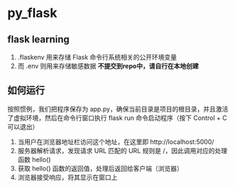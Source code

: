 # py_flask
## flask learning

1. .flaskenv 用来存储 Flask 命令行系统相关的公开环境变量
2. 而 .env 则用来存储敏感数据 **不提交到repo中，请自行在本地创建**

## 如何运行
按照惯例，我们把程序保存为 app.py，确保当前目录是项目的根目录，并且激活了虚拟环境，然后在命令行窗口执行 flask run 命令启动程序（按下 Control + C 可以退出）

1. 当用户在浏览器地址栏访问这个地址，在这里即 http://localhost:5000/
2. 服务器解析请求，发现请求 URL 匹配的 URL 规则是 /，因此调用对应的处理函数 hello()
3. 获取 hello() 函数的返回值，处理后返回给客户端（浏览器）
4. 浏览器接受响应，将其显示在窗口上